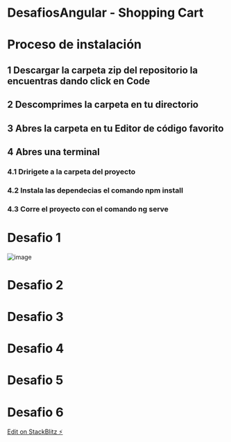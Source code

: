 # DesafiosAngular - Shopping Cart

# Proceso de instalación 

## 1 Descargar la carpeta zip del repositorio la encuentras dando click en Code
## 2 Descomprimes la carpeta en tu directorio
## 3 Abres la carpeta en tu Editor de código favorito 
## 4 Abres una terminal 
### 4.1 Dririgete a la carpeta del proyecto 
### 4.2 Instala las dependecias el comando npm install
### 4.3 Corre el proyecto con el comando ng serve




# Desafio 1
![image](https://user-images.githubusercontent.com/124712008/233480153-3bada6ca-04f0-4281-908f-ed922a4e5c76.png)

# Desafio 2 


# Desafio 3

# Desafio 4

# Desafio 5 

# Desafio 6



[Edit on StackBlitz ⚡️](https://stackblitz.com/edit/angular-jipa8f-p1xg1a)
